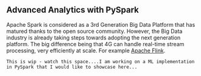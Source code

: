 ## Advanced Analytics with PySpark

Apache Spark is considered as a 3rd Generation Big Data Platform that has matured thanks to the open source community. 
However, the Big Data industry is already taking steps towards adopting the next generation platform.
The big difference being that 4G can handle real-time stream processing, very efficiently at scale.
For example [Apache Flink](https://flink.apache.org/flink-architecture.html).

```
This is wip - watch this space....I am working on a ML implementation in PySpark that I would like to showcase here...
```
